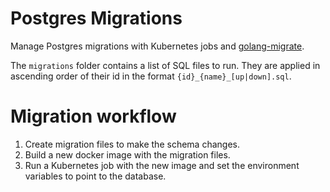 # Postgres Migrations

Manage Postgres migrations with Kubernetes jobs and [golang-migrate](https://github.com/golang-migrate/migrate).

The `migrations` folder contains a list of SQL files to run. They are applied in ascending order of their id in the format `{id}_{name}_[up|down].sql`.

# Migration workflow
1. Create migration files to make the schema changes.
2. Build a new docker image with the migration files.
3. Run a Kubernetes job with the new image and set the environment variables to point to the database.